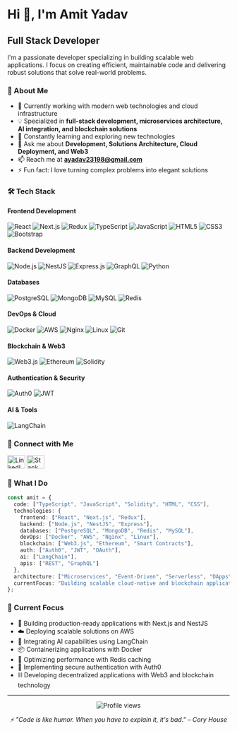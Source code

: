 # Hi 👋, I'm Amit Yadav

## Full Stack Developer

I'm a passionate developer specializing in building scalable web applications. I focus on creating efficient, maintainable code and delivering robust solutions that solve real-world problems.

### 🚀 About Me

- 🔭 Currently working with modern web technologies and cloud infrastructure
- 💡 Specialized in **full-stack development, microservices architecture, AI integration, and blockchain solutions**
- 🌱 Constantly learning and exploring new technologies
- 💬 Ask me about **Development, Solutions Architecture, Cloud Deployment, and Web3**
- 📫 Reach me at **ayadav23198@gmail.com**
- ⚡ Fun fact: I love turning complex problems into elegant solutions

### 🛠️ Tech Stack

#### Frontend Development
![React](https://img.shields.io/badge/React-20232A?style=for-the-badge&logo=react&logoColor=61DAFB)
![Next.js](https://img.shields.io/badge/Next.js-000000?style=for-the-badge&logo=next.js&logoColor=white)
![Redux](https://img.shields.io/badge/Redux-593D88?style=for-the-badge&logo=redux&logoColor=white)
![TypeScript](https://img.shields.io/badge/TypeScript-007ACC?style=for-the-badge&logo=typescript&logoColor=white)
![JavaScript](https://img.shields.io/badge/JavaScript-F7DF1E?style=for-the-badge&logo=javascript&logoColor=black)
![HTML5](https://img.shields.io/badge/HTML5-E34F26?style=for-the-badge&logo=html5&logoColor=white)
![CSS3](https://img.shields.io/badge/CSS3-1572B6?style=for-the-badge&logo=css3&logoColor=white)
![Bootstrap](https://img.shields.io/badge/Bootstrap-563D7C?style=for-the-badge&logo=bootstrap&logoColor=white)

#### Backend Development
![Node.js](https://img.shields.io/badge/Node.js-43853D?style=for-the-badge&logo=node.js&logoColor=white)
![NestJS](https://img.shields.io/badge/NestJS-E0234E?style=for-the-badge&logo=nestjs&logoColor=white)
![Express.js](https://img.shields.io/badge/Express.js-404D59?style=for-the-badge&logo=express&logoColor=white)
![GraphQL](https://img.shields.io/badge/GraphQL-E10098?style=for-the-badge&logo=graphql&logoColor=white)
![Python](https://img.shields.io/badge/Python-F7DF1E?style=for-the-badge&logo=python&logoColor=black)

#### Databases
![PostgreSQL](https://img.shields.io/badge/PostgreSQL-316192?style=for-the-badge&logo=postgresql&logoColor=white)
![MongoDB](https://img.shields.io/badge/MongoDB-4EA94B?style=for-the-badge&logo=mongodb&logoColor=white)
![MySQL](https://img.shields.io/badge/MySQL-005C84?style=for-the-badge&logo=mysql&logoColor=white)
![Redis](https://img.shields.io/badge/Redis-DC382D?style=for-the-badge&logo=redis&logoColor=white)

#### DevOps & Cloud
![Docker](https://img.shields.io/badge/Docker-2496ED?style=for-the-badge&logo=docker&logoColor=white)
![AWS](https://img.shields.io/badge/AWS-232F3E?style=for-the-badge&logo=amazon-aws&logoColor=white)
![Nginx](https://img.shields.io/badge/Nginx-009639?style=for-the-badge&logo=nginx&logoColor=white)
![Linux](https://img.shields.io/badge/Linux-FCC624?style=for-the-badge&logo=linux&logoColor=black)
![Git](https://img.shields.io/badge/Git-F05032?style=for-the-badge&logo=git&logoColor=white)

#### Blockchain & Web3
![Web3.js](https://img.shields.io/badge/Web3.js-F16822?style=for-the-badge&logo=web3.js&logoColor=white)
![Ethereum](https://img.shields.io/badge/Ethereum-3C3C3D?style=for-the-badge&logo=ethereum&logoColor=white)
![Solidity](https://img.shields.io/badge/Solidity-363636?style=for-the-badge&logo=solidity&logoColor=white)

#### Authentication & Security
![Auth0](https://img.shields.io/badge/Auth0-EB5424?style=for-the-badge&logo=auth0&logoColor=white)
![JWT](https://img.shields.io/badge/JWT-000000?style=for-the-badge&logo=jsonwebtokens&logoColor=white)

#### AI & Tools
![LangChain](https://img.shields.io/badge/LangChain-121212?style=for-the-badge&logo=chainlink&logoColor=white)

### 🤝 Connect with Me

<p align="left">
<a href="https://linkedin.com/in/amit-yadav-65ba05184" target="_blank"><img align="center" src="https://raw.githubusercontent.com/rahuldkjain/github-profile-readme-generator/master/src/images/icons/Social/linked-in-alt.svg" alt="LinkedIn" height="30" width="40" /></a>
<a href="https://stackoverflow.com/users/10828855/amit-yadav" target="_blank"><img align="center" src="https://raw.githubusercontent.com/rahuldkjain/github-profile-readme-generator/master/src/images/icons/Social/stack-overflow.svg" alt="Stack Overflow" height="30" width="40" /></a>
</p>

### 💼 What I Do

```typescript
const amit = {
  code: ["TypeScript", "JavaScript", "Solidity", "HTML", "CSS"],
  technologies: {
    frontend: ["React", "Next.js", "Redux"],
    backend: ["Node.js", "NestJS", "Express"],
    databases: ["PostgreSQL", "MongoDB", "Redis", "MySQL"],
    devOps: ["Docker", "AWS", "Nginx", "Linux"],
    blockchain: ["Web3.js", "Ethereum", "Smart Contracts"],
    auth: ["Auth0", "JWT", "OAuth"],
    ai: ["LangChain"],
    apis: ["REST", "GraphQL"]
  },
  architecture: ["Microservices", "Event-Driven", "Serverless", "DApps"],
  currentFocus: "Building scalable cloud-native and blockchain applications"
};
```

### 🎯 Current Focus

- 🔨 Building production-ready applications with Next.js and NestJS
- ☁️ Deploying scalable solutions on AWS
- 🤖 Integrating AI capabilities using LangChain
- 📦 Containerizing applications with Docker
- 🚀 Optimizing performance with Redis caching
- 🔐 Implementing secure authentication with Auth0
- ⛓️ Developing decentralized applications with Web3 and blockchain technology

---

<p align="center">
  <img src="https://komarev.com/ghpvc/?username=YOUR_GITHUB_USERNAME&label=Profile%20views&color=0e75b6&style=flat" alt="Profile views" />
</p>

<p align="center">
  <i>⚡ "Code is like humor. When you have to explain it, it's bad." – Cory House</i>
</p>
